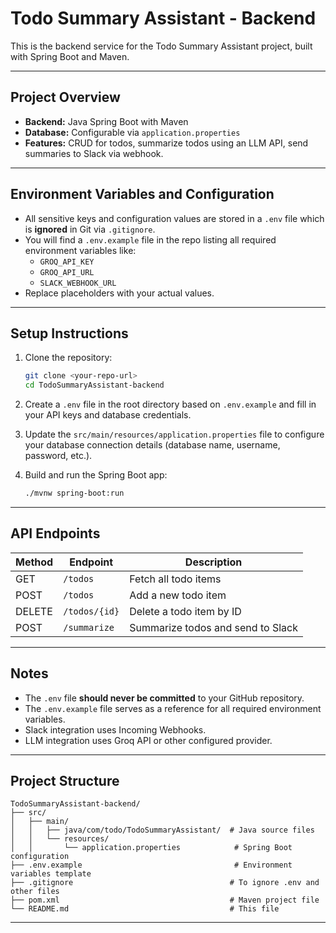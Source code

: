 # Todo Summary Assistant - Backend

This is the backend service for the Todo Summary Assistant project, built with Spring Boot and Maven.

---

## Project Overview

- **Backend:** Java Spring Boot with Maven
- **Database:** Configurable via `application.properties`
- **Features:** CRUD for todos, summarize todos using an LLM API, send summaries to Slack via webhook.

---

## Environment Variables and Configuration

- All sensitive keys and configuration values are stored in a `.env` file which is **ignored** in Git via `.gitignore`.
- You will find a `.env.example` file in the repo listing all required environment variables like:
  - `GROQ_API_KEY`
  - `GROQ_API_URL`
  - `SLACK_WEBHOOK_URL`
- Replace placeholders with your actual values.

---

## Setup Instructions

1. Clone the repository:
   ```bash
   git clone <your-repo-url>
   cd TodoSummaryAssistant-backend
   ```

2. Create a `.env` file in the root directory based on `.env.example` and fill in your API keys and database credentials.

3. Update the `src/main/resources/application.properties` file to configure your database connection details (database name, username, password, etc.).

4. Build and run the Spring Boot app:
   ```bash
   ./mvnw spring-boot:run
   ```

---

## API Endpoints

| Method | Endpoint         | Description                       |
|--------|------------------|---------------------------------|
| GET    | `/todos`         | Fetch all todo items             |
| POST   | `/todos`         | Add a new todo item              |
| DELETE | `/todos/{id}`    | Delete a todo item by ID         |
| POST   | `/summarize`     | Summarize todos and send to Slack |

---

## Notes

- The `.env` file **should never be committed** to your GitHub repository.
- The `.env.example` file serves as a reference for all required environment variables.
- Slack integration uses Incoming Webhooks.
- LLM integration uses Groq API or other configured provider.

---

## Project Structure

```
TodoSummaryAssistant-backend/
├── src/
│   ├── main/
│   │   ├── java/com/todo/TodoSummaryAssistant/  # Java source files
│   │   └── resources/
│   │       └── application.properties            # Spring Boot configuration
├── .env.example                                  # Environment variables template
├── .gitignore                                   # To ignore .env and other files
├── pom.xml                                      # Maven project file
└── README.md                                    # This file
```

---

